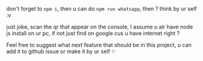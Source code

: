 don't forget to `npm i`, then u can do `npm run whatsapp`, then ? think by ur self :v

just joke, scan the qr that appear on the console, I assume u alr have node js install on ur pc, if not just find on google cus u have internet right ?

Feel free to suggest what next feature that should be in this project, u can add it to github issue or make it by ur self ✨
